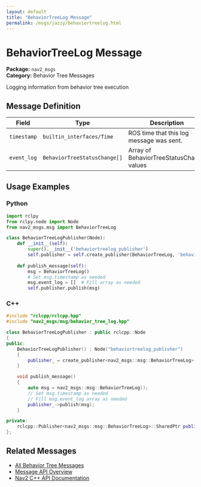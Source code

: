 ```yaml
---
layout: default
title: "BehaviorTreeLog Message"
permalink: /msgs/jazzy/behaviortreelog.html
---
```


# BehaviorTreeLog Message

**Package:** `nav2_msgs`  
**Category:** Behavior Tree Messages

Logging information from behavior tree execution

## Message Definition

| Field | Type | Description |
|-------|------|-------------|
| `timestamp` | `builtin_interfaces/Time` | ROS time that this log message was sent. |
| `event_log` | `BehaviorTreeStatusChange[]` | Array of BehaviorTreeStatusChange values |



## Usage Examples

### Python

```python
import rclpy
from rclpy.node import Node
from nav2_msgs.msg import BehaviorTreeLog

class BehaviorTreeLogPublisher(Node):
    def __init__(self):
        super().__init__('behaviortreelog_publisher')
        self.publisher = self.create_publisher(BehaviorTreeLog, 'behaviortreelog', 10)
        
    def publish_message(self):
        msg = BehaviorTreeLog()
        # Set msg.timestamp as needed
        msg.event_log = []  # Fill array as needed
        self.publisher.publish(msg)
```

### C++

```cpp
#include "rclcpp/rclcpp.hpp"
#include "nav2_msgs/msg/behavior_tree_log.hpp"

class BehaviorTreeLogPublisher : public rclcpp::Node
{
public:
    BehaviorTreeLogPublisher() : Node("behaviortreelog_publisher")
    {
        publisher_ = create_publisher<nav2_msgs::msg::BehaviorTreeLog>("behaviortreelog", 10);
    }

    void publish_message()
    {
        auto msg = nav2_msgs::msg::BehaviorTreeLog();
        // Set msg.timestamp as needed
        // Fill msg.event_log array as needed
        publisher_->publish(msg);
    }

private:
    rclcpp::Publisher<nav2_msgs::msg::BehaviorTreeLog>::SharedPtr publisher_;
};
```

## Related Messages

- [All Behavior Tree Messages](/jazzy/msgs/index.html#behavior-tree-messages)
- [Message API Overview](/jazzy/msgs/index.html)
- [Nav2 C++ API Documentation](/jazzy/html/index.html)

